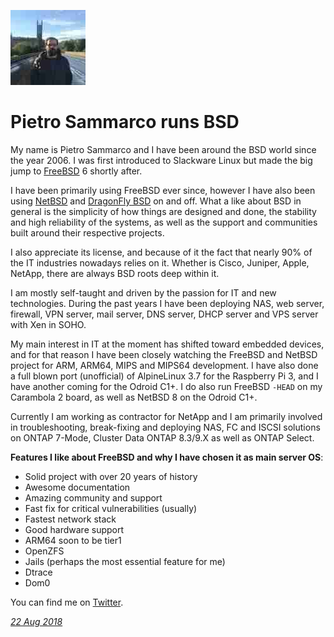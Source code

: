 <p><a href="/" alt="avatar" title="home page"><img src="segnale007.jpeg" class="w3"></a></p>

# Pietro Sammarco runs BSD

My name is Pietro Sammarco and I have been around the BSD world
since the year 2006. I was first introduced to Slackware Linux but
made the big jump to [FreeBSD] 6 shortly after.

I have been primarily using FreeBSD ever since, however I have also
been using [NetBSD] and [DragonFly BSD] on and off. What a like
about BSD in general is the simplicity of how things are designed
and done, the stability and high reliability of the systems, as
well as the support and communities built around their respective
projects.

I also appreciate its license, and because of it the fact that
nearly 90% of the IT industries nowadays relies on it. Whether is
Cisco, Juniper, Apple, NetApp, there are always BSD roots deep
within it.

I am mostly self-taught and driven by the passion for IT and new
technologies. During the past years I have been deploying NAS, web
server, firewall, VPN server, mail server, DNS server, DHCP server
and VPS server with Xen in SOHO.

My main interest in IT at the moment has shifted toward embedded
devices, and for that reason I have been closely watching the FreeBSD
and NetBSD project for ARM, ARM64, MIPS and MIPS64 development. I
have also done a full blown port (unofficial) of AlpineLinux 3.7
for the Raspberry Pi 3, and I have another coming for the Odroid
C1+. I do also run FreeBSD `-HEAD` on my Carambola 2 board, as well
as NetBSD 8 on the Odroid C1+.

Currently I am working as contractor for NetApp and I am primarily
involved in troubleshooting, break-fixing and deploying NAS, FC and
ISCSI solutions on ONTAP 7-Mode, Cluster Data ONTAP 8.3/9.X as well
as ONTAP Select.

**Features I like about FreeBSD and why I have chosen it as main
server OS**:

- Solid project with over 20 years of history
- Awesome documentation
- Amazing community and support
- Fast fix for critical vulnerabilities (usually)
- Fastest network stack
- Good hardware support
- ARM64 soon to be tier1
- OpenZFS
- Jails (perhaps the most essential feature for me)
- Dtrace
- Dom0

You can find me on [Twitter](https://twitter.com/Segnale007).

_[22 Aug 2018](/raw/people/segnale007.md)_

[FreeBSD]: https://www.freebsd.org/
[NetBSD]: https://www.netbsd.org/
[DragonFly BSD]: https://www.dragonflybsd.org/

